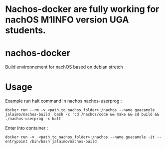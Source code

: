 # Nachos-docker are fully working for nachOS M1INFO version UGA students.

# nachos-docker
Build environnement for nachOS based on debian stretch

# Usage
Example run halt command in nachos nachos-userprog :

```docker run --rm -v <path_to_nachos_folder>:/nachos --name guacamole jalaimo/nachos-build  bash -c 'cd /nachos/code && make && cd build && ./nachos-userprog -x halt' ```

Enter into container : 

```docker run -v  <path_to_nachos_folder>:/nachos --name guacamole -it --entrypoint /bin/bash jalaimo/nachos-build```
